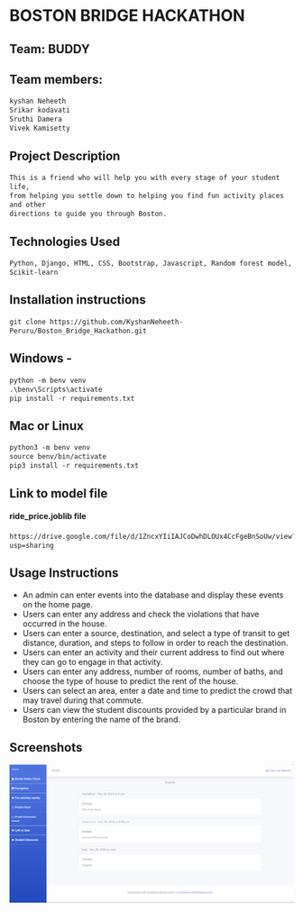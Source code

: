 # BOSTON BRIDGE HACKATHON
## Team: BUDDY

## Team members:
	kyshan Neheeth
	Srikar kodavati
    Sruthi Damera
    Vivek Kamisetty
 
## Project Description
    This is a friend who will help you with every stage of your student life,
    from helping you settle down to helping you find fun activity places and other
    directions to guide you through Boston.

## Technologies Used
    Python, Django, HTML, CSS, Bootstrap, Javascript, Random forest model, Scikit-learn


## Installation instructions
	git clone https://github.com/KyshanNeheeth-Peruru/Boston_Bridge_Hackathon.git

## Windows -
    python -m benv venv
    .\benv\Scripts\activate
    pip install -r requirements.txt

## Mac or Linux
	python3 -m benv venv
    source benv/bin/activate
	pip3 install -r requirements.txt


## Link to model file
#### ride_price.joblib file
	https://drive.google.com/file/d/1ZncxYIiIAJCoDwhDLOUx4CcFgeBnSoUw/view?usp=sharing


## Usage Instructions
- An admin can enter events into the database and display these events on the home page.
- Users can enter any address and check the violations that have occurred in the house.
- Users can enter a source, destination, and select a type of transit to get distance, duration, and steps to follow in order to reach the destination.
- Users can enter an activity and their current address to find out where they can go to engage in that activity.
- Users can enter any address, number of rooms, number of baths, and choose the type of house to predict the rent of the house.
- Users can select an area, enter a date and time to predict the crowd that may travel during that commute.
- Users can view the student discounts provided by a particular brand in Boston by entering the name of the brand.

## Screenshots

![alt text](image.png)
